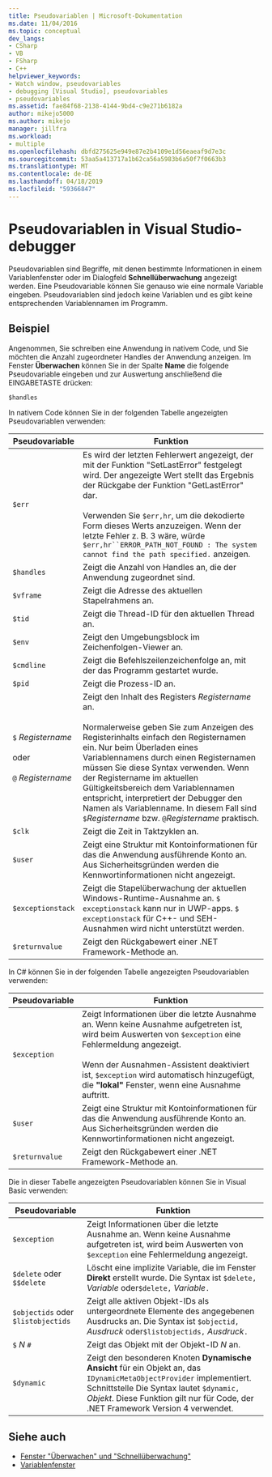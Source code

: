 ```yaml
---
title: Pseudovariablen | Microsoft-Dokumentation
ms.date: 11/04/2016
ms.topic: conceptual
dev_langs:
- CSharp
- VB
- FSharp
- C++
helpviewer_keywords:
- Watch window, pseudovariables
- debugging [Visual Studio], pseudovariables
- pseudovariables
ms.assetid: fae84f68-2138-4144-9bd4-c9e271b6182a
author: mikejo5000
ms.author: mikejo
manager: jillfra
ms.workload:
- multiple
ms.openlocfilehash: dbfd275625e949e87e2b4109e1d56eaeaf9d7e3c
ms.sourcegitcommit: 53aa5a413717a1b62ca56a5983b6a50f7f0663b3
ms.translationtype: MT
ms.contentlocale: de-DE
ms.lasthandoff: 04/18/2019
ms.locfileid: "59366847"
---
```

# <a name="pseudovariables-in-the-visual-studio-debugger"></a>Pseudovariablen in Visual Studio-debugger
Pseudovariablen sind Begriffe, mit denen bestimmte Informationen in einem Variablenfenster oder im Dialogfeld **Schnellüberwachung** angezeigt werden. Eine Pseudovariable können Sie genauso wie eine normale Variable eingeben. Pseudovariablen sind jedoch keine Variablen und es gibt keine entsprechenden Variablennamen im Programm.

## <a name="example"></a>Beispiel
 Angenommen, Sie schreiben eine Anwendung in nativem Code, und Sie möchten die Anzahl zugeordneter Handles der Anwendung anzeigen. Im Fenster **Überwachen** können Sie in der Spalte **Name** die folgende Pseudovariable eingeben und zur Auswertung anschließend die EINGABETASTE drücken:

`$handles`

 In nativem Code können Sie in der folgenden Tabelle angezeigten Pseudovariablen verwenden:

|Pseudovariable|Funktion|
|--------------------|--------------|
|`$err`|Es wird der letzten Fehlerwert angezeigt, der mit der Funktion "SetLastError" festgelegt wird. Der angezeigte Wert stellt das Ergebnis der Rückgabe der Funktion "GetLastError" dar.<br /><br /> Verwenden Sie `$err,hr`, um die dekodierte Form dieses Werts anzuzeigen. Wenn der letzte Fehler z. B. 3 wäre, würde `$err,hr``ERROR_PATH_NOT_FOUND : The system cannot find the path specified.` anzeigen.|
|`$handles`|Zeigt die Anzahl von Handles an, die der Anwendung zugeordnet sind.|
|`$vframe`|Zeigt die Adresse des aktuellen Stapelrahmens an.|
|`$tid`|Zeigt die Thread-ID für den aktuellen Thread an.|
|`$env`|Zeigt den Umgebungsblock im Zeichenfolgen-Viewer an.|
|`$cmdline`|Zeigt die Befehlszeilenzeichenfolge an, mit der das Programm gestartet wurde.|
|`$pid`|Zeigt die Prozess-ID an.|
|`$` *Registername*<br /><br /> oder<br /><br /> `@` *Registername*|Zeigt den Inhalt des Registers *Registername* an.<br /><br /> Normalerweise geben Sie zum Anzeigen des Registerinhalts einfach den Registernamen ein. Nur beim Überladen eines Variablennamens durch einen Registernamen müssen Sie diese Syntax verwenden. Wenn der Registername im aktuellen Gültigkeitsbereich dem Variablennamen entspricht, interpretiert der Debugger den Namen als Variablenname. In diesem Fall sind `$`*Registername* bzw. `@`*Registername* praktisch.|
|`$clk`|Zeigt die Zeit in Taktzyklen an.|
|`$user`|Zeigt eine Struktur mit Kontoinformationen für das die Anwendung ausführende Konto an. Aus Sicherheitsgründen werden die Kennwortinformationen nicht angezeigt.|
|`$exceptionstack`|Zeigt die Stapelüberwachung der aktuellen Windows-Runtime-Ausnahme an. `$ exceptionstack` kann nur in UWP-apps. `$ exceptionstack` für C++- und SEH-Ausnahmen wird nicht unterstützt werden.|
|`$returnvalue`|Zeigt den Rückgabewert einer .NET Framework-Methode an.|

 In C# können Sie in der folgenden Tabelle angezeigten Pseudovariablen verwenden:

|Pseudovariable|Funktion|
|--------------------|--------------|
|`$exception`|Zeigt Informationen über die letzte Ausnahme an. Wenn keine Ausnahme aufgetreten ist, wird beim Auswerten von `$exception` eine Fehlermeldung angezeigt.<br /><br /> Wenn der Ausnahmen-Assistent deaktiviert ist, `$exception` wird automatisch hinzugefügt, die **"lokal"** Fenster, wenn eine Ausnahme auftritt.|
|`$user`|Zeigt eine Struktur mit Kontoinformationen für das die Anwendung ausführende Konto an. Aus Sicherheitsgründen werden die Kennwortinformationen nicht angezeigt.|
|`$returnvalue`|Zeigt den Rückgabewert einer .NET Framework-Methode an.|

 Die in dieser Tabelle angezeigten Pseudovariablen können Sie in Visual Basic verwenden:

|Pseudovariable|Funktion|
|--------------------|--------------|
|`$exception`|Zeigt Informationen über die letzte Ausnahme an. Wenn keine Ausnahme aufgetreten ist, wird beim Auswerten von `$exception` eine Fehlermeldung angezeigt.|
|`$delete` oder `$$delete`|Löscht eine implizite Variable, die im Fenster **Direkt** erstellt wurde. Die Syntax ist `$delete,` *Variable* oder`$delete,` *Variable*`.`|
|`$objectids` oder `$listobjectids`|Zeigt alle aktiven Objekt-IDs als untergeordnete Elemente des angegebenen Ausdrucks an. Die Syntax ist `$objectid,` *Ausdruck* oder`$listobjectids,` *Ausdruck*`.`|
|`$` *N* `#`|Zeigt das Objekt mit der Objekt-ID *N* an.|
|`$dynamic`|Zeigt den besonderen Knoten **Dynamische Ansicht** für ein Objekt an, das `IDynamicMetaObjectProvider` implementiert. Schnittstelle Die Syntax lautet `$dynamic,` *Objekt*. Diese Funktion gilt nur für Code, der .NET Framework Version 4 verwendet.|

## <a name="see-also"></a>Siehe auch
- [Fenster "Überwachen" und "Schnellüberwachung"](../debugger/watch-and-quickwatch-windows.md)
- [Variablenfenster](../debugger/debugger-windows.md)
